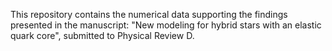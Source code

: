 This repository contains the numerical data supporting the findings presented in the manuscript:
"New modeling for hybrid stars with an elastic quark core", submitted to Physical Review D.
